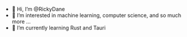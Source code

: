- 👋 Hi, I’m @RickyDane
- 👀 I’m interested in machine learning, computer science, and so much more ...
- 🌱 I’m currently learning Rust and Tauri

<!---
RickyDane/RickyDane is a ✨ special ✨ repository because its `README.md` (this file) appears on your GitHub profile.
You can click the Preview link to take a look at your changes.
--->
